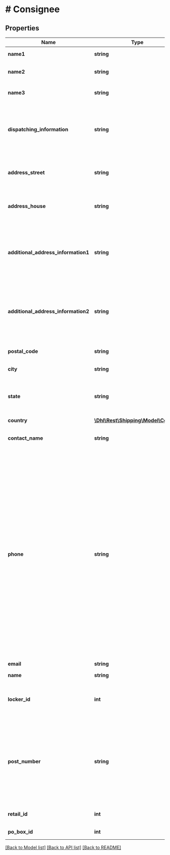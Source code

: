 # # Consignee

## Properties

Name | Type | Description | Notes
------------ | ------------- | ------------- | -------------
**name1** | **string** | Name1. Line 1 of name information |
**name2** | **string** | An optional, additional line of name information | [optional]
**name3** | **string** | An optional, additional line of name information | [optional]
**dispatching_information** | **string** | An optional, additional line of address. It&#39;s only usable for a few countries, e.g. Belgium. It is positioned below name3 on the label. | [optional]
**address_street** | **string** | Line 1 of the street address. This is just the street name. Can also include house number. |
**address_house** | **string** | Line 1 of the street address. This is just the house number. Can be added to street name instead. | [optional]
**additional_address_information1** | **string** | Additional information that is positioned either behind or below addressStreet on the label. If it is printed and where exactly depends on the country. | [optional]
**additional_address_information2** | **string** | Additional information that is positioned either behind or below addressStreet on the label. If it is printed and where exactly depends on the country. | [optional]
**postal_code** | **string** | Postal code of the P.O. Box (Postfach) location |
**city** | **string** | City of the P.O. Box (Postfach) location |
**state** | **string** | State, province or territory. For the USA please use the official regional ISO-Codes, e.g. US-AL. | [optional]
**country** | [**\Dhl\Rest\Shipping\Model\Country**](Country.md) |  |
**contact_name** | **string** | optional contact name. (this is not the primary name printed on label) | [optional]
**phone** | **string** | Please note that, in accordance with Art. 4 No. 11 GDPR, you must obtain the recipient&#39;s consent to forward their phone number to Deutsche Post DHL Group. For shipments within Germany, the phone number cannot be transmitted. In some countries the provision of a telephone number and/or e-mail address is mandatory for a delivery to a droppoint. If your recipient has objected to the disclosure of their telephone number and/or e-mail address, the shipment can only be delivered in these countries using the service Premium. | [optional]
**email** | **string** | Email address of the consignee | [optional]
**name** | **string** | Name |
**locker_id** | **int** | Packstationnummer. Three digit number identifying the parcel locker in conjunction with city and postal code |
**post_number** | **string** | postNumber (Postnummer) is the official account number a private DHL Customer gets upon registration. To address a post office or retail outlet directly, either the post number or e-mail address of the consignee is needed. |
**retail_id** | **int** | Id or Number of Post office / Filiale / outlet / parcel shop |
**po_box_id** | **int** | Number of P.O. Box (Postfach) |

[[Back to Model list]](../../README.md#models) [[Back to API list]](../../README.md#endpoints) [[Back to README]](../../README.md)
